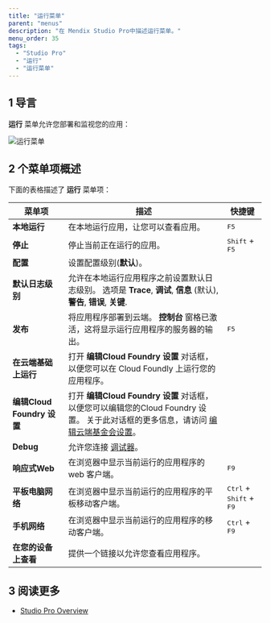 ```yaml
---
title: "运行菜单"
parent: "menus"
description: "在 Mendix Studio Pro中描述运行菜单。"
menu_order: 35
tags:
  - "Studio Pro"
  - "运行"
  - "运行菜单"
---
```


## 1 导言

**运行** 菜单允许您部署和监视您的应用：

![运行菜单](attachments/run-menu/run-menu.png)

## 2 个菜单项概述

下面的表格描述了 **运行** 菜单项：

| 菜单项                    | 描述                                                                                                                        | 快捷键                                                |
| ---------------------- | ------------------------------------------------------------------------------------------------------------------------- | -------------------------------------------------- |
| **本地运行**               | 在本地运行应用，让您可以查看应用。                                                                                                         | <kbd>F5</kbd>                                      |
| **停止**                 | 停止当前正在运行的应用。                                                                                                              | <kbd>Shift</kbd> + <kbd>F5</kbd>                   |
| **配置**                 | 设置配置级别(**默认**)。                                                                                                           |                                                    |
| **默认日志级别**             | 允许在本地运行应用程序之前设置默认日志级别。 选项是 **Trace**, **调试**, **信息** (默认), **警告**, **错误**, **关键**.                                        |                                                    |
| **发布**                 | 将应用程序部署到云端。 **控制台** 窗格已激活，这将显示运行应用程序的服务器的输出。                                                                              | <kbd>F5</kbd>                                      |
| **在云端基础上运行**           | 打开 **编辑Cloud Foundry 设置** 对话框，以便您可以在 Cloud Foundly 上运行您的应用程序。                                                             |                                                    |
| **编辑Cloud Foundry 设置** | 打开 **编辑Cloud Foundry 设置** 对话框，以便您可以编辑您的Cloud Foundry 设置。 关于此对话框的更多信息，请访问 [编辑云端基金会设置](edit-cloud-foundry-settings-dialog)。 |                                                    |
| **Debug**              | 允许您连接 [调试器](view-menu#debugger)。                                                                                          |                                                    |
| **响应式Web**             | 在浏览器中显示当前运行的应用程序的 web 客户端。                                                                                                | <kbd>F9</kbd>                                      |
| **平板电脑网络**             | 在浏览器中显示当前运行的应用程序的平板移动客户端。                                                                                                 | <kbd>Ctrl</kbd> + <kbd>Shift</kbd> + <kbd>F9</kbd> |
| **手机网络**               | 在浏览器中显示当前运行的应用程序的移动客户端。                                                                                                   | <kbd>Ctrl</kbd> + <kbd>F9</kbd>                    |
| **在您的设备上查看**           | 提供一个链接以允许您查看应用程序。                                                                                                         |                                                    |

## 3 阅读更多

* [Studio Pro Overview](studio-pro-overview)
